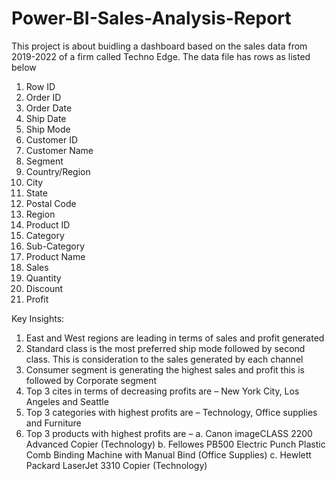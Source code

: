 # Power-BI-Sales-Analysis-Report
This project is about buidling a dashboard based on the sales data from 2019-2022 of a firm called Techno Edge. The data file has rows as listed below 

1. Row ID
2. Order ID
3. Order Date
5. Ship Date
6. Ship Mode
7. Customer ID
8. Customer Name
9. Segment
10. Country/Region
11. City
12. State
13. Postal Code
14. Region
15. Product ID
16. Category
17. Sub-Category
18. Product Name
19. Sales
20. Quantity
21. Discount
22. Profit


Key Insights:
1.	East and West regions are leading in terms of sales and profit generated 
2.	Standard class is the most preferred ship mode followed by second class. This is consideration to the sales generated by each channel
3.	Consumer segment is generating the highest sales and profit this is followed by Corporate segment
4.	Top 3 cites in terms of decreasing profits are – New York City, Los Angeles and Seattle
5.	Top 3 categories with highest profits are – Technology, Office supplies and Furniture
6.	Top 3 products with highest profits are – 
    a.	Canon imageCLASS 2200 Advanced Copier (Technology)
    b.	Fellowes PB500 Electric Punch Plastic Comb Binding Machine with Manual Bind (Office Supplies)
    c.	Hewlett Packard LaserJet 3310 Copier (Technology)
